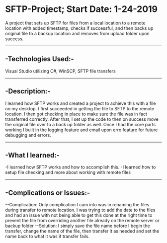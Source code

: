 # SFTP-Project; Start Date: 1-24-2019
A project that sets up  SFTP for files from a local location to a remote location with added timestamp, checks if successful, and then backs up original file to a backup location and removes from upload folder upon success.

--------------------
-Technologies Used:-
--------------------
Visual Studio utilizing C#, WinSCP, SFTP file transfers

--------------
-Description:-
--------------
I learned how SFTP works and created a project to achieve this with a file on my desktop. I first succeeded in getting the file to SFTP to the remote location. I then got checking in place to make sure the file was in fact transferred correctly. After that, I set up the code to then on success move the original file over to a back up folder as well. Once I had the core parts working I built in the logging feature and email upon erro feature for future debugging and errors.

-----------------
-What I learned:-
-----------------
-I learned how SFTP works and how to accomplish this.
-I learned how to setup file checking and more about working with remote files

--------------------------
-Complications or Issues:-
--------------------------

--Complication: Only complication I cam into was in renaming the files during transfer to remote location. I was trying to add the date to the files and had an issue with not being able to get this done at the right time to prevent the file from overriding another file already on the remote server or backup folder
--Solution: I simply save the file name before I begin the transfer, change the name of the file, then transfer it as needed and set the name back to what it was if transfer fails.
